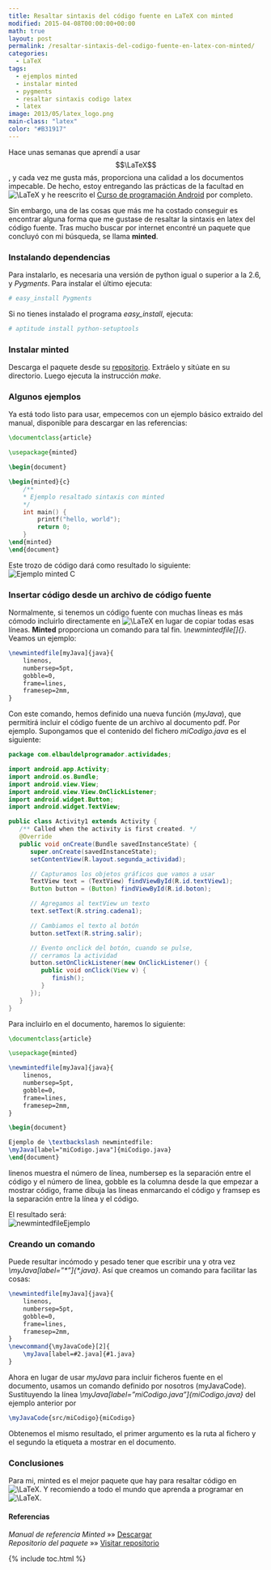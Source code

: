 ```yaml
---
title: Resaltar sintaxis del código fuente en LaTeX con minted
modified: 2015-04-08T00:00:00+00:00
math: true
layout: post
permalink: /resaltar-sintaxis-del-codigo-fuente-en-latex-con-minted/
categories:
  - LaTeX
tags:
  - ejemplos minted
  - instalar minted
  - pygments
  - resaltar sintaxis codigo latex
  - latex
image: 2013/05/latex_logo.png
main-class: "latex"
color: "#B31917"
---
```


Hace unas semanas que aprendí a usar $$\LaTeX$$, y cada vez me gusta más, proporciona una calidad a los documentos impecable. De hecho, estoy entregando las prácticas de la facultad en <img src="//s0.wp.com/latex.php?latex=%5CLaTeX&bg=ffffff&fg=000&s=0" alt="&#92;LaTeX" title="&#92;LaTeX" class="latex" /> y he reescrito el [Curso de programación Android][1] por completo.

Sin embargo, una de las cosas que más me ha costado conseguir es encontrar alguna forma que me gustase de resaltar la sintaxis en latex del código fuente. Tras mucho buscar por internet encontré un paquete que concluyó con mi búsqueda, se llama **minted**.  

<!--ad-->

### Instalando dependencias

Para instalarlo, es necesaria una versión de python igual o superior a la 2.6, y *Pygments*. Para instalar el último ejecuta:

```bash
# easy_install Pygments

```

Si no tienes instalado el programa *easy_install*, ejecuta:

```bash
# aptitude install python-setuptools

```

### Instalar minted

Descarga el paquete desde su <a href="http://code.google.com/p/minted/downloads/list" target="_blank">repositorio</a>. Extráelo y sitúate en su directorio. Luego ejecuta la instrucción *make*.

### Algunos ejemplos

Ya está todo listo para usar, empecemos con un ejemplo básico extraido del manual, disponible para descargar en las referencias:

```latex
\documentclass{article}

\usepackage{minted}

\begin{document}

\begin{minted}{c}
    /**
    * Ejemplo resaltado sintaxis con minted
    */
    int main() {
        printf("hello, world");
        return 0;
    }
\end{minted}
\end{document}

```

Este trozo de código dará como resultado lo siguiente:  
<img src="/assets/img/2013/05/mintedEjemploC.png" alt="Ejemplo minted C"   />

### Insertar código desde un archivo de código fuente

Normalmente, si tenemos un código fuente con muchas líneas es más cómodo incluirlo directamente en <img src="//s0.wp.com/latex.php?latex=%5CLaTeX&bg=ffffff&fg=000&s=0" alt="&#92;LaTeX" title="&#92;LaTeX" class="latex" /> en lugar de copiar todas esas líneas. **Minted** proporciona un comando para tal fin. *\newmintedfile[]{}*. Veamos un ejemplo:

```latex
\newmintedfile[myJava]{java}{
    linenos,
    numbersep=5pt,
    gobble=0,
    frame=lines,
    framesep=2mm,
}

```

Con este comando, hemos definido una nueva función (*myJava*), que permitirá incluir el código fuente de un archivo al documento pdf. Por ejemplo. Supongamos que el contenido del fichero *miCodigo.java* es el siguiente:

```java
package com.elbauldelprogramador.actividades;

import android.app.Activity;
import android.os.Bundle;
import android.view.View;
import android.view.View.OnClickListener;
import android.widget.Button;
import android.widget.TextView;

public class Activity1 extends Activity {
   /** Called when the activity is first created. */
   @Override
   public void onCreate(Bundle savedInstanceState) {
      super.onCreate(savedInstanceState);
      setContentView(R.layout.segunda_actividad);

      // Capturamos los objetos gráficos que vamos a usar
      TextView text = (TextView) findViewById(R.id.textView1);
      Button button = (Button) findViewById(R.id.boton);

      // Agregamos al textView un texto
      text.setText(R.string.cadena1);

      // Cambiamos el texto al botón
      button.setText(R.string.salir);

      // Evento onclick del botón, cuando se pulse,
      // cerramos la actividad
      button.setOnClickListener(new OnClickListener() {
         public void onClick(View v) {
            finish();
         }
      });
   }
}

```

Para incluirlo en el documento, haremos lo siguiente:

```latex
\documentclass{article}

\usepackage{minted}

\newmintedfile[myJava]{java}{
    linenos,
    numbersep=5pt,
    gobble=0,
    frame=lines,
    framesep=2mm,
}

\begin{document}

Ejemplo de \textbackslash newmintedfile:
\myJava[label="miCodigo.java"]{miCodigo.java}
\end{document}

```

linenos muestra el número de línea, numbersep es la separación entre el código y el número de línea, gobble es la columna desde la que empezar a mostrar código, frame dibuja las líneas enmarcando el código y framsep es la separación entre la línea y el código.

El resultado será:  
<img src="/assets/img/2013/05/newmintedfileEjemplo.png" alt="newmintedfileEjemplo"   />

### Creando un comando

Puede resultar incómodo y pesado tener que escribir una y otra vez *\myJava[label=&#8221;\*&#8221;]{\*.java}*. Así que creamos un comando para facilitar las cosas:

```latex
\newmintedfile[myJava]{java}{
    linenos,
    numbersep=5pt,
    gobble=0,
    frame=lines,
    framesep=2mm,
}
\newcommand{\myJavaCode}[2]{
    \myJava[label=#2.java]{#1.java}
}

```

Ahora en lugar de usar *myJava* para incluir ficheros fuente en el documento, usamos un comando definido por nosotros (myJavaCode). Sustituyendo la línea *\myJava[label=&#8221;miCodigo.java&#8221;]{miCodigo.java}* del ejemplo anterior por

```latex
\myJavaCode{src/miCodigo}{miCodigo}

```

Obtenemos el mismo resultado, el primer argumento es la ruta al fichero y el segundo la etiqueta a mostrar en el documento.

### Conclusiones

Para mi, minted es el mejor paquete que hay para resaltar código en <img src="//s0.wp.com/latex.php?latex=%5CLaTeX&bg=ffffff&fg=000&s=0" alt="&#92;LaTeX" title="&#92;LaTeX" class="latex" />. Y recomiendo a todo el mundo que aprenda a programar en <img src="//s0.wp.com/latex.php?latex=%5CLaTeX&bg=ffffff&fg=000&s=0" alt="&#92;LaTeX" title="&#92;LaTeX" class="latex" />.

#### Referencias

*Manual de referencia Minted* »» <a href="http://mirror.unl.edu/ctan/macros/latex/contrib/minted/minted.pdf" target="_blank">Descargar</a>  
*Repositorio del paquete* »» <a href="http://code.google.com/p/minted/downloads/list" target="_blank">Visitar repositorio</a>



 [1]: /disponible-la-primera-parte-del-curso/

{% include toc.html %}
